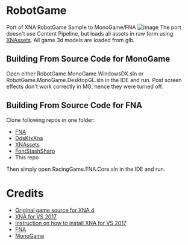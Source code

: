 # RobotGame
Port of XNA RobotGame Sample to MonoGame/FNA
![image](https://github.com/user-attachments/assets/312c7399-f7e3-478c-967d-db9f30f2841f)
The port doesn't use Content Pipeline, but loads all assets in raw form using [XNAssets](https://github.com/rds1983/XNAssets). All game 3d models are loaded from glb.

## Building From Source Code for MonoGame
Open either RobotGame.MonoGame.WindowsDX.sln or RobotGame.MonoGame.DesktopGL.sln in the IDE and run.
Post screen effects don't work correctly in MG, hence they were turned off.

## Building From Source Code for FNA

Clone following repos in one folder:
* [FNA](https://github.com/FNA-XNA/FNA)
* [DdsKtxXna](https://github.com/rds1983/DdsKtxXna)
* [XNAssets](https://github.com/rds1983/XNAssets)
* [FontStashSharp](https://github.com/FontStashSharp/FontStashSharp)
* This repo

Then simply open RacingGame.FNA.Core.sln in the IDE and run.

# Credits
* [Original game source for XNA 4](https://www.moddb.com/downloads/xna-40-robot-game)
* [XNA for VS 2017](https://github.com/SimonDarksideJ/XNAGameStudio)
* [Instruction on how to install XNA for VS 2017](https://gist.github.com/roy-t/2f089414078bf7218350e8c847951255)
* [FNA](https://fna-xna.github.io/)
* [MonoGame](https://monogame.net/)
